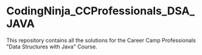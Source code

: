 # CodingNinja_CCProfessionals_DSA_JAVA
This repository contains all the solutions for the Career Camp Professionals "Data Structures with Java" Course.
